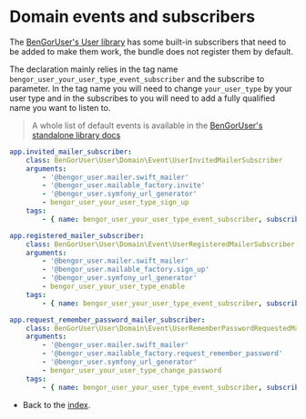 # Domain events and subscribers

The [BenGorUser's User library](https://github.com/BenGorUser/User) has some built-in subscribers that need to be added
 to make them work, the bundle does not register them by default.
 
The declaration mainly relies in the tag name `bengor_user_your_user_type_event_subscriber` and the subscribe to parameter.
In the tag name you will need to change `your_user_type` by your user type and in the subscribes to you will need to 
add a fully qualified name you want to listen to.

> A whole list of default events is available in the 
[BenGorUser's standalone library docs](https://github.com/BenGorUser/User/blob/master/docs/events.md)  

```yml
app.invited_mailer_subscriber:
    class: BenGorUser\User\Domain\Event\UserInvitedMailerSubscriber
    arguments:
        - '@bengor_user.mailer.swift_mailer'
        - '@bengor_user.mailable_factory.invite'
        - '@bengor_user.symfony_url_generator'
        - bengor_user_your_user_type_sign_up
    tags:
        - { name: bengor_user_your_user_type_event_subscriber, subscribes_to: BenGorUser\User\Domain\Model\Event\UserInvited }

app.registered_mailer_subscriber:
    class: BenGorUser\User\Domain\Event\UserRegisteredMailerSubscriber
    arguments:
        - '@bengor_user.mailer.swift_mailer'
        - '@bengor_user.mailable_factory.sign_up'
        - '@bengor_user.symfony_url_generator'
        - bengor_user_your_user_type_enable
    tags:
        - { name: bengor_user_your_user_type_event_subscriber, subscribes_to: BenGorUser\User\Domain\Model\Event\UserRegistered }

app.request_remember_password_mailer_subscriber:
    class: BenGorUser\User\Domain\Event\UserRememberPasswordRequestedMailerSubscriber
    arguments:
        - '@bengor_user.mailer.swift_mailer'
        - '@bengor_user.mailable_factory.request_remember_password'
        - '@bengor_user.symfony_url_generator'
        - bengor_user_your_user_type_change_password
    tags:
        - { name: bengor_user_your_user_type_event_subscriber, subscribes_to: BenGorUser\User\Domain\Model\Event\UserRememberPasswordRequested }
```

- Back to the [index](index.md).
